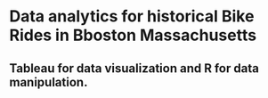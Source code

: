 # Data analytics for historical Bike Rides in Bboston Massachusetts
## Tableau for data visualization and R for data manipulation.